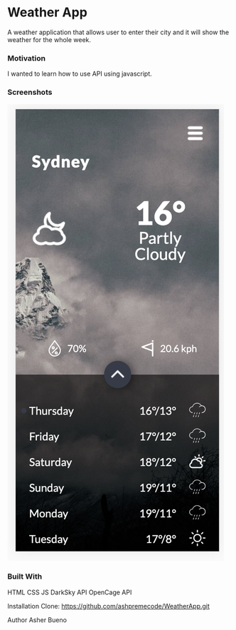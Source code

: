 # Weather App

A weather application that allows user to enter their city and it will show the weather for the whole week.

### Motivation

I wanted to learn how to use API using javascript.

### Screenshots
![](https://github.com/ashpremecode/WeatherApp/blob/master/assets/images/bg-images/screenshot.png)

### Built With
HTML 
CSS 
JS
DarkSky API
OpenCage API

Installation
Clone: https://github.com/ashpremecode/WeatherApp.git

Author
Asher Bueno
